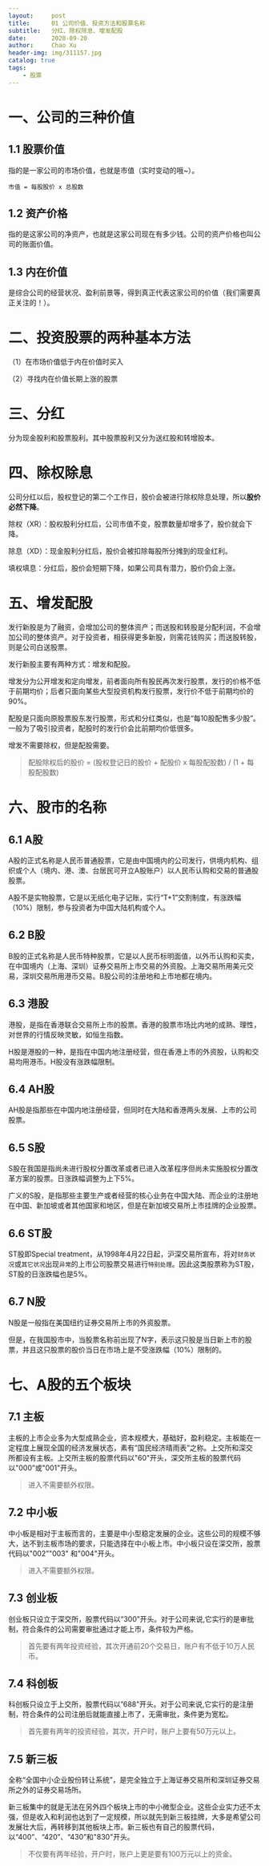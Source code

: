 ```yaml
---
layout:     post
title:      01 公司价值、投资方法和股票名称
subtitle:   分红、除权除息、增发配股
date:       2020-09-20
author:     Chao Xu
header-img: img/311157.jpg
catalog: true
tags:
    - 股票
---
```


# 一、公司的三种价值

## 1.1 股票价值

指的是一家公司的市场价值，也就是市值（实时变动的哦~）。

`市值 = 每股股价 x 总股数`

## 1.2 资产价格

指的是这家公司的净资产，也就是这家公司现在有多少钱。公司的资产价格也叫公司的账面价值。

## 1.3 内在价值

是综合公司的经营状况、盈利前景等，得到真正代表这家公司的价值（我们需要真正关注的！）。

# 二、投资股票的两种基本方法

（1）在市场价值低于内在价值时买入

（2）寻找内在价值长期上涨的股票

# 三、分红

分为现金股利和股票股利。其中股票股利又分为送红股和转增股本。

# 四、除权除息

公司分红以后，股权登记的第二个工作日，股价会被进行除权除息处理，所以**股价必然下降**。

除权（XR）：股权股利分红后，公司市值不变，股票数量却增多了，股价就会下降。

除息（XD）：现金股利分红后，股价会被扣除每股所分摊到的现金红利。

填权填息：分红后，股价会短期下降，如果公司具有潜力，股价仍会上涨。

# 五、增发配股

发行新股是为了融资，会增加公司的整体资产；而送股和转股是分配利润，不会增加公司的整体资产。对于投资者，相获得更多新股，则需花钱购买；而送股转股，则是公司白送股票。

发行新股主要有两种方式：增发和配股。

增发分为公开增发和定向增发，前者面向所有股民再次发行股票，发行的价格不低于前期均价；后者只面向某些大型投资机构发行股票，发行价不低于前期均价的 90%。

配股是只面向原股票股东发行股票，形式和分红类似，也是“每10股配售多少股”。一般为了吸引投资者，配股时的发行价会比前期均价低很多。

增发不需要除权，但是配股需要。

> 配股除权后的股价 = (股权登记日的股价 + 配股价 x 每股配股数) / (1 + 每股配股数)

# 六、股市的名称

## 6.1 A股

A股的正式名称是人民币普通股票，它是由中国境内的公司发行，供境内机构、组织或个人（境内、港、澳、台居民可开立A股账户）以人民币认购和交易的普通股股票。

A股不是实物股票，它是以无纸化电子记账，实行“T+1”交割制度，有涨跌幅（10%）限制，参与投资者为中国大陆机构或个人。

## 6.2 B股

B股的正式名称是人民币特种股票，它是以人民币标明面值，以外币认购和买卖，在中国境内（上海、深圳）证券交易所上市交易的外资股。上海交易所用美元交易，深圳交易所用港币交易。B股公司的注册地和上市地都在境内。

## 6.3 港股

港股，是指在香港联合交易所上市的股票。香港的股票市场比内地的成熟、理性，对世界的行情反映灵敏，如恒生指数。

H股是港股的一种，是指在中国内地注册经营，但在香港上市的外资股，认购和交易均用港币。H股没有涨跌幅限制。

## 6.4 AH股

AH股是指那些在中国内地注册经营，但同时在大陆和香港两头发展、上市的公司股票。

## 6.5 S股

S股在我国是指尚未进行股权分置改革或者已进入改革程序但尚未实施股权分置改革方案的股票。日涨跌幅调整为上下5%。

广义的S股，是指那些主要生产或者经营的核心业务在中国大陆、而企业的注册地在中国、新加坡或者其他国家和地区，但是在新加坡交易所上市挂牌的企业股票。

## 6.6 ST股

ST股即Special treatment，从1998年4月22日起，沪深交易所宣布，将对`财务状况`或`其它状况`出现`异常`的上市公司股票交易进行``特别处理``。因此这类股票称为ST股，ST股的日涨跌幅也是5%。

## 6.7 N股

N股是一般指在美国纽约证券交易所上市的外资股票。

但是，在我国股市中，当股票名称前出现了N字，表示这只股是当日新上市的股票，并且这只股票的股价当日在市场上是不受涨跌幅（10%）限制的。

# 七、A股的五个板块

## 7.1 主板

主板的上市企业多为大型成熟企业，资本规模大，基础好，盈利稳定。主板能在一定程度上展现全国的经济发展状态，素有”国民经济晴雨表”之称。上交所和深交 所都设有主板。上交所主板的股票代码以"60"开头，深交所主板的股票代码以"000”或"001"开头。

> 进入不需要额外权限。

## 7.2 中小板

中小板是相对于主板而言的，主要是中小型稳定发展的企业。这些公司的规模不够大，达不到主板市场的要求，只能选择在中小板上市。中小板只设在深交所，股票代码以"002”"003" 和"004"开头。

> 进入不需要额外权限。

## 7.3 创业板

创业板只设立于深交所，股票代码以“300”开头。对于公司来说,它实行的是审批制，符合条件的公司需要审批通过才能上市，条件较为严格。

> 首先要有两年投资经验，其次开通前20个交易日，账户有不低于10万人民币。

## 7.4 科创板

科创板只设立于上交所，股票代码以”688”开头。对于公司来说,它实行的是注册制，符合条件的公司注册后就能直接上市了，无需审批，条件更为宽松。

> 首先要有两年的投资经验，其次，开户时，账户上要有50万元以上。

## 7.5 新三板

全称“全国中小企业股份转让系统”，是完全独立于上海证券交易所和深圳证券交易所之外的证券交易场所。

新三板集中的就是无法在另外四个板块上市的中小微型企业。这些企业实力还不太强，但是收入和利润也达到了一定规模，所以就先到新三板挂牌，大多是希望公司发展壮大后，再转移到其他板块上市。新三板也有自己的股票代码，以“400”、“420”、“430”和"830"开头。

> 不仅要有两年经验，开户时，账户上更是要有100万元以上的资金。









